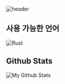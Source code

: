 ![header](https://capsule-render.vercel.app/api?type=wave&color=aaffaa&height=300&section=header&text=greeg01&fontSize=90&fontColor=ffffff)


## 사용 가능한 언어


![Rust](https://img.shields.io/badge/rust-%23000000.svg?style=for-the-badge&logo=rust&logoColor=white)


## Github Stats
![My Github Stats](https://github-readme-stats.vercel.app/api?username=greeg01-dev&show_icons=true&theme=radical)
